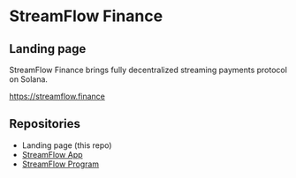 # StreamFlow Finance
## Landing page
StreamFlow Finance brings fully decentralized streaming payments protocol on Solana.

https://streamflow.finance

## Repositories
- Landing page (this repo)
- [StreamFlow App](https://github.com/streamflow-finance/streamflow-program)
- [StreamFlow Program](https://github.com/streamflow-finance/streamflow-program)
